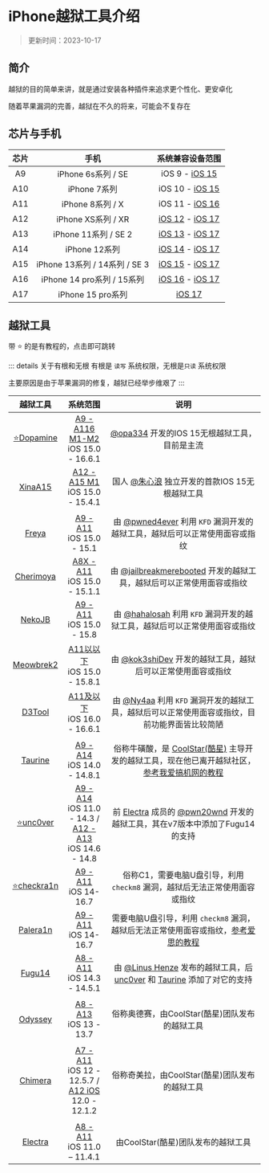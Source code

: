 #  iPhone越狱工具介绍


> 更新时间：2023-10-17


## 简介

越狱的目的简单来讲，就是通过安装各种插件来追求更个性化、更安卓化

随着苹果漏洞的完善，越狱在不久的将来，可能会不复存在


## 芯片与手机

| 芯片| 手机 | 系统兼容设备范围 |
| :-: | :-: | :-: |
| A9 | iPhone 6s系列 / SE | iOS 9 - [iOS 15](https://support.apple.com/zh-cn/guide/iphone/iphe3fa5df43/15.0/ios/15.0) |
| A10 | iPhone 7系列 | iOS 10 - [iOS 15](https://support.apple.com/zh-cn/guide/iphone/iphe3fa5df43/15.0/ios/15.0) |
| A11 | iPhone 8系列 / X | iOS 11 - [iOS 16](https://support.apple.com/zh-cn/guide/iphone/iphe3fa5df43/16.0/ios/16.0) |
| A12 | iPhone XS系列 / XR | [iOS 12](https://support.apple.com/zh-cn/guide/iphone/iphe3fa5df43/12.0/ios/12.0) - [iOS 17](https://support.apple.com/zh-cn/guide/iphone/iphe3fa5df43/ios) |
| A13 | iPhone 11系列 / SE 2 | [iOS 13](https://support.apple.com/zh-cn/guide/iphone/iphe3fa5df43/13.0/ios/13.0) - [iOS 17](https://support.apple.com/zh-cn/guide/iphone/iphe3fa5df43/ios) |
| A14 | iPhone 12系列 | [iOS 14](https://support.apple.com/zh-cn/guide/iphone/iphe3fa5df43/14.0/ios/14.0) - [iOS 17](https://support.apple.com/zh-cn/guide/iphone/iphe3fa5df43/ios) |
| A15 | iPhone 13系列 / 14系列 / SE 3 | [iOS 15](https://support.apple.com/zh-cn/guide/iphone/iphe3fa5df43/15.0/ios/15.0) - [iOS 17](https://support.apple.com/zh-cn/guide/iphone/iphe3fa5df43/ios) |
| A16 | iPhone 14 pro系列 / 15系列 | [iOS 16](https://support.apple.com/zh-cn/guide/iphone/iphe3fa5df43/16.0/ios/16.0) - [iOS 17](https://support.apple.com/zh-cn/guide/iphone/iphe3fa5df43/ios) |
| A17 | iPhone 15 pro系列 | [iOS 17](https://support.apple.com/zh-cn/guide/iphone/iphe3fa5df43/ios) |



## 越狱工具

带 ⭐ 的是有教程的，点击即可跳转

::: details 关于有根和无根
有根是 `读写` 系统权限，无根是`只读` 系统权限

主要原因是由于苹果漏洞的修复，越狱已经举步维艰了
:::

| 越狱工具| 系统范围 | 说明 |
| :-: | :-: | :-: |
| [⭐Dopamine](./Dopamine.md) | [A9 - A116 M1-M2](#芯片与手机)<br>iOS 15.0 - 16.6.1 | [@opa334](https://twitter.com/opa334dev) 开发的IOS 15无根越狱工具，目前是主流 |
| [XinaA15](https://zhuxinlang.github.io/) | [A12 - A15 M1](#芯片与手机)<br>iOS 15.0 - 15.4.1 | 国人 [@朱心浪](https://twitter.com/xina520) 独立开发的首款IOS 15无根越狱工具 |
| |
| [Freya](https://github.com/pwned4ever/Freya15/releases) | [A9 - A11](#芯片与手机)<br>iOS 15.0 - 15.1 | 由 [@pwned4ever](https://twitter.com/shogunpwnd) 利用 `KFD` 漏洞开发的越狱工具，越狱后可以正常使用面容或指纹 |
| [Cherimoya](https://polcom.de/) | [A8X - A11](#芯片与手机)<br>iOS 15.0 - 15.1.1 | 由 [@jailbreakmerebooted](https://github.com/jailbreakmerebooted/cherimoya) 开发的越狱工具，越狱后可以正常使用面容或指纹 |
| [NekoJB](https://nekojb.hhls.xyz/) | [A9 - A11](#芯片与手机)<br>iOS 15.0 - 15.8 | 由 [@hahalosah](https://x.com/hahalosah/) 利用 `KFD` 漏洞开发的越狱工具，越狱后可以正常使用面容或指纹 |
| [Meowbrek2](https://ios.cfw.guide/installing-meowbrek2/) | [A11以以下](#芯片与手机)<br>iOS 15.0 - 15.8.1 | 由 [@kok3shiDev](https://twitter.com/kok3shiDev) 开发的越狱工具，越狱后可以正常使用面容或指纹 |
| [D3Tool](https://github.com/KpwnZ/Def1nit3lyN0tAJa1lbr3akTool/releases) | [A11及以下](#芯片与手机)<br>iOS 16.0 - 16.6.1 | 由 [@Ny4aa](https://twitter.com/Nyaaaaa_ovo) 利用 `KFD` 漏洞开发的越狱工具，越狱后可以正常使用面容或指纹，目前功能界面皆比较简陋 |
| |
| [Taurine](https://taurine.app/) | [A9 - A14](#芯片与手机)<br>iOS 14.0 - 14.8.1 | 俗称牛磺酸，是 [CoolStar(酷星)](https://twitter.com/CStar_OW) 主导开发的越狱工具，现在他已离开越狱社区，[参考我爱搞机网的教程](http://www.52ggi.cn/yynews/256.html) |
| [⭐unc0ver](./unc0ver.md) | [A9 - A14](#芯片与手机)<br>iOS 11.0 - 14.3 /<br>[A12 - A13](#芯片与手机)<br>iOS 14.6 - 14.8 | 前 [Electra](https://coolstar.org/electra/) 成员的 [@pwn20wnd](https://twitter.com/Pwn20wnd) 开发的越狱工具，其在v7版本中添加了Fugu14的支持 |
| [⭐checkra1n](./checkra1n.md) | [A9 - A11](#芯片与手机)<br>iOS 14-16.7 | 俗称C1，需要电脑U盘引导，利用 `checkm8` 漏洞，越狱后无法正常使用面容或指纹 |
| [Palera1n](https://palera.in/) | [A9 - A11](#芯片与手机)<br>iOS 14-16.7 | 需要电脑U盘引导，利用 `checkm8` 漏洞，越狱后无法正常使用面容或指纹，[参考爱思的教程](https://www.i4.cn/news_detail_52687.html) |
| [Fugu14](https://github.com/LinusHenze/Fugu14) | [A8 - A11](#芯片与手机)<br>iOS 14.3 - 14.5.1 | 由 [@Linus Henze](https://twitter.com/LinusHenze) 发布的越狱工具，后 [unc0ver](https://unc0ver.dev/) 和 [Taurine](https://taurine.app/) 添加了对它的支持|
| |
| [Odyssey](https://theodyssey.dev/) | [A8 - A13](#芯片与手机)<br>iOS 13 - 13.7 | 俗称奥德赛，由CoolStar(酷星)团队发布的越狱工具 |
| |
| [Chimera](https://chimera.coolstar.org/) | [A7 - A11](#芯片与手机)<br>iOS 12 - 12.5.7 /<br>[A12 iOS](#芯片与手机)<br>12.0 - 12.1.2 | 俗称奇美拉，由CoolStar(酷星)团队发布的越狱工具 |
| |
| [Electra](https://coolstar.org/electra/) | [A8 - A11](#芯片与手机)<br>iOS 11.0 – 11.4.1 | 由CoolStar(酷星)团队发布的越狱工具 |


